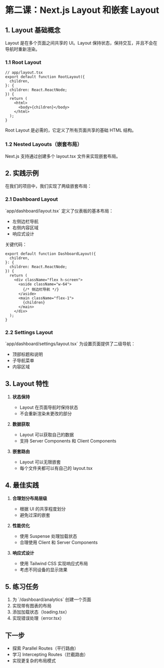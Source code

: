 # 第二课：Next.js Layout 和嵌套 Layout

## 1. Layout 基础概念

Layout 是在多个页面之间共享的 UI。Layout 保持状态，保持交互，并且不会在导航时重新渲染。

### 1.1 Root Layout

```tsx
// app/layout.tsx
export default function RootLayout({
  children,
}: {
  children: React.ReactNode;
}) {
  return (
    <html>
      <body>{children}</body>
    </html>
  );
}
```

Root Layout 是必需的，它定义了所有页面共享的基础 HTML 结构。

### 1.2 Nested Layouts（嵌套布局）

Next.js 支持通过创建多个 layout.tsx 文件来实现嵌套布局。

## 2. 实践示例

在我们的项目中，我们实现了两级嵌套布局：

### 2.1 Dashboard Layout

\`app/dashboard/layout.tsx\` 定义了仪表板的基本布局：
- 左侧边栏导航
- 右侧内容区域
- 响应式设计

关键代码：
```tsx
export default function DashboardLayout({
  children,
}: {
  children: React.ReactNode;
}) {
  return (
    <div className="flex h-screen">
      <aside className="w-64">
        {/* 侧边栏导航 */}
      </aside>
      <main className="flex-1">
        {children}
      </main>
    </div>
  );
}
```

### 2.2 Settings Layout

\`app/dashboard/settings/layout.tsx\` 为设置页面提供了二级导航：
- 顶部标题和说明
- 子导航菜单
- 内容区域

## 3. Layout 特性

1. **状态保持**
   - Layout 在页面导航时保持状态
   - 不会重新渲染未更改的部分

2. **数据获取**
   - Layout 可以获取自己的数据
   - 支持 Server Components 和 Client Components

3. **嵌套路由**
   - Layout 可以无限嵌套
   - 每个文件夹都可以有自己的 layout.tsx

## 4. 最佳实践

1. **合理划分布局层级**
   - 根据 UI 的共享程度划分
   - 避免过深的嵌套

2. **性能优化**
   - 使用 Suspense 处理加载状态
   - 合理使用 Client 和 Server Components

3. **响应式设计**
   - 使用 Tailwind CSS 实现响应式布局
   - 考虑不同设备的显示效果

## 5. 练习任务

1. 为 \`/dashboard/analytics\` 创建一个页面
2. 实现带有图表的布局
3. 添加加载状态（loading.tsx）
4. 实现错误处理（error.tsx）

## 下一步

- 探索 Parallel Routes（平行路由）
- 学习 Intercepting Routes（拦截路由）
- 实现更复杂的布局模式
